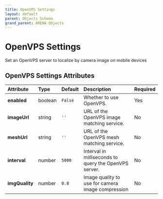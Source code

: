 ```yaml
---
title: OpenVPS Settings
layout: default
parent: Objects Schema
grand_parent: ARENA Objects
---
```


<!--CAUTION: This file is autogenerated from https://github.com/arenaxr/arena-schemas. Changes made here may be overwritten.-->


OpenVPS Settings
================


Set an OpenVPS server to localize by camera image on mobile devices

OpenVPS Settings Attributes
----------------------------

|Attribute|Type|Default|Description|Required|
| :--- | :--- | :--- | :--- | :--- |
|**enabled**|boolean|```False```|Whether to use OpenVPS.|Yes|
|**imageUrl**|string|```''```|URL of the OpenVPS image matching service.|No|
|**meshUrl**|string|```''```|URL of the OpenVPS mesh matching service.|No|
|**interval**|number|```5000```|Interval in milliseconds to query the OpenVPS server.|No|
|**imgQuality**|number|```0.8```|Image quality to use for camera image compression|No|
